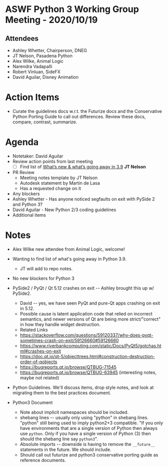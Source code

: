 # ASWF Python 3 Working Group Meeting - 2020/10/19
## Attendees
* Ashley Whetter, Chairperson, DNEG
* JT Nelson, Pasadena Python
* Alex Wilke, Animal Logic
* Narendra Vadapalli
* Robert Vinluan, SideFX
* David Aguilar, Disney Animation

# Action Items
* Curate the guidelines docs w.r.t. the Futurize docs and the
  Conservative Python Porting Guide to call out differences.
  Review these docs, compare, contrast, summarize.

# Agenda
* Notetaker: David Aguilar
* Review action points from last meeting
	- [ ] Find list of [What’s new & what’s going away in 3.9](https://docs.python.org/3.9/whatsnew/3.9.html#removed) **JT Nelson**
* PR Review
	* Meeting notes template by JT Nelson
	* Autodesk statement by Martin de Lasa
	 * Has a requested change on it
* Any blockers
* Ashley Whetter - Has anyone noticed segfaults on exit with PySide 2 and Python 3?
* David Aguilar - New Python 2/3 coding guidelines
* Additional items

# Notes
* Alex Wilke new attendee from Animal Logic, welcome!
* Wanting to find list of what's going away in Python 3.9.
  * JT will add to repo notes.
* No new blockers for Python 3
* PySide2 / PyQt / Qt 5.12 crashes on exit -- Ashley brought this up w/ PySide2.
  * David -- yes, we have seen PyQt and pure-Qt apps crashing on exit in 5.12.
  * Possible cause is latent application code that relied on incorrect
    semantics, and newer versions of Qt are being more strict/"correct" in how
    they handle widget destruction.
  * Related Links
  * https://stackoverflow.com/questions/59120337/why-does-pyqt-sometimes-crash-on-exit/59126660#59126660
  * https://www.riverbankcomputing.com/static/Docs/PyQt5/gotchas.html#crashes-on-exit
  * https://doc.qt.io/qt-5/objecttrees.html#construction-destruction-order-of-qobjects
  * https://bugreports.qt.io/browse/QTBUG-71545
  * https://bugreports.qt.io/browse/QTBUG-63945 (interesting notes, maybe not related)
* Python Guidelines.  We'll discuss items, drop style notes, and look at
  migrating them to the best practices document.

* Python3 Document
  * Note about implicit namespaces should be included.
  * shebang lines -- usually only using "python" in shebang lines.
    "python" still being used to imply python2+3 compatible.
    "If you only have environments that are a single version of Python then
     always use `python`.  Only if you have a single version of Python (3)
     then should the shebang line say `python3`".
  * Absolute imports -- downside is having to remove the `__future__`
    statements in the future.  We should include.
  * Should call out futurize and python3 conservative porting guide as
    reference documents.
